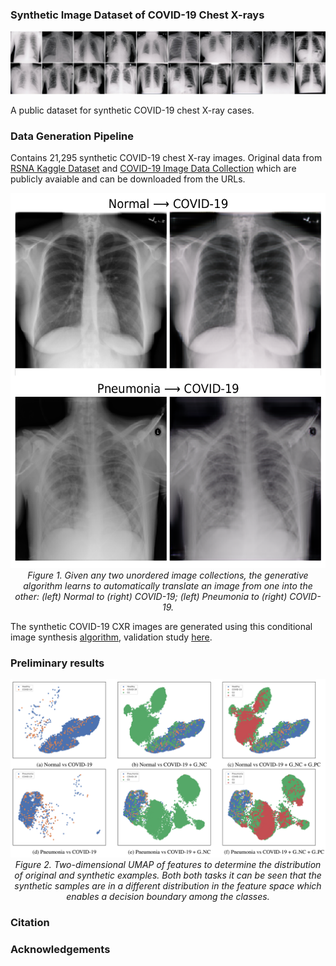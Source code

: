 ### Synthetic Image Dataset of COVID-19 Chest X-rays 

<p align="center">
  <a href="#"><img src="./media/synthetic.jpg" width=1400/></a> <br />
</p>

A public dataset for synthetic COVID-19 chest X-ray cases.

### Data Generation Pipeline


Contains 21,295 synthetic COVID-19 chest X-ray images. Original data from [RSNA Kaggle Dataset](https://academictorrents.com/details/95588a735c9ae4d123f3ca408e56570409bcf2a9) and [COVID-19 Image Data Collection](https://github.com/ieee8023/covid-chestxray-dataset) which are publicly avaiable and can be downloaded from the URLs.

<p align="center">
  <a href="#"><img src="./media/xray.png" height=600/></a> <br />
  <em> 
    Figure 1. Given any two unordered image collections, the generative algorithm learns to automatically translate an image from one  into  the  other: (left) Normal to (right) COVID-19; (left) Pneumonia to (right) COVID-19.
    </em>
</p>


The synthetic COVID-19 CXR images are generated using this conditional image synthesis [algorithm](https://github.com/hasibzunair/adversarial-lesions), validation study [here](https://arxiv.org/abs/2004.06824).


### Preliminary results


<p align="center">
  <a href="#"><img src="./media/umap.png"></a> <br />
  <em> 
    Figure 2. Two-dimensional UMAP of features to determine the distribution of original and synthetic examples. Both both tasks it
can be seen that the synthetic samples are in a different distribution in the feature space which enables a decision boundary among
the classes.
    </em>
</p>



### Citation

### Acknowledgements






